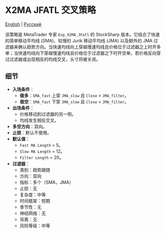 # X2MA JFATL 交叉策略
[English](README.md) | [Русский](README_ru.md)

该策略是 MetaTrader 专家 `Exp_X2MA_JFatl` 的 StockSharp 版本。它结合了快速的简单移动平均线 (SMA)、较慢的 Jurik 移动平均线 (JMA) 以及额外的 JMA 过滤器来确认趋势方向。当快速均线向上穿越慢速均线且价格位于过滤器之上时开多单；当快速均线向下穿越慢速均线且价格位于过滤器之下时开空单。若价格反向穿过过滤器或出现相反的均线交叉，头寸将被关闭。

## 细节

- **入场条件**：
  - **做多**：`SMA_fast` 上穿 `JMA_slow` 且 `Close` > `JMA_filter`。
  - **做空**：`SMA_fast` 下穿 `JMA_slow` 且 `Close` < `JMA_filter`。
- **出场条件**：
  - 价格移动到过滤器的另一侧。
  - 均线发生相反交叉。
- **多空方向**：双向。
- **止损**：默认不使用。
- **默认值**：
  - `Fast MA Length` = 5。
  - `Slow MA Length` = 12。
  - `Filter Length` = 20。
- **过滤器**：
  - 类别：趋势跟随
  - 方向：双向
  - 指标：多个（SMA，JMA）
  - 止损：无
  - 复杂度：中等
  - 时间框架：短期
  - 季节性：无
  - 神经网络：无
  - 背离：无
  - 风险等级：中等

